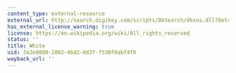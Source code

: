 ```yaml
---
content_type: external-resource
external_url: http://search.digikey.com/scripts/DkSearch/dksus.dll?Detail&name=160-1772-ND
has_external_license_warning: true
license: https://en.wikipedia.org/wiki/All_rights_reserved
status: ''
title: White
uid: 3a3e8008-1002-4bd2-8d3f-f530f0abf4f0
wayback_url: ''
---
```


